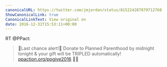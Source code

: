 ```yaml
---
canonicalURL: https://twitter.com/jmjordan/status/815224287879712768
ShowCanonicalLink: true
CanonicalLinkText: View original on
date: 2016-12-31T15:53:11+00:00
---
```

RT @PPact:
> 🚨Last chance alert!🚨  Donate to Planned Parenthood by midnight tonight &amp; your gift will be TRIPLED automatically! [ppaction.org/ppgive2016](http://ppaction.org/ppgive2016) 🎉🍾